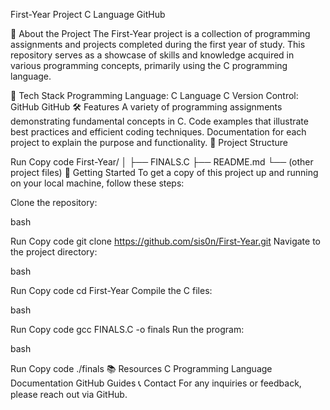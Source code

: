 First-Year Project
C Language GitHub

📖 About the Project
The First-Year project is a collection of programming assignments and projects completed during the first year of study. This repository serves as a showcase of skills and knowledge acquired in various programming concepts, primarily using the C programming language.

🚀 Tech Stack
Programming Language:
C Language C
Version Control:
GitHub GitHub
🛠️ Features
A variety of programming assignments demonstrating fundamental concepts in C.
Code examples that illustrate best practices and efficient coding techniques.
Documentation for each project to explain the purpose and functionality.
📁 Project Structure

Run
Copy code
First-Year/
│
├── FINALS.C
├── README.md
└── (other project files)
📜 Getting Started
To get a copy of this project up and running on your local machine, follow these steps:

Clone the repository:

bash

Run
Copy code
git clone https://github.com/sis0n/First-Year.git
Navigate to the project directory:

bash

Run
Copy code
cd First-Year
Compile the C files:

bash

Run
Copy code
gcc FINALS.C -o finals
Run the program:

bash

Run
Copy code
./finals
📚 Resources
C Programming Language Documentation
GitHub Guides
📞 Contact
For any inquiries or feedback, please reach out via GitHub.

